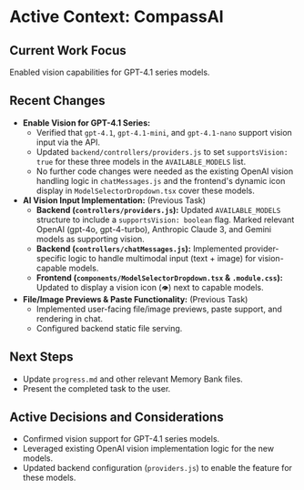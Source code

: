 # Active Context: CompassAI

## Current Work Focus
Enabled vision capabilities for GPT-4.1 series models.

## Recent Changes
- **Enable Vision for GPT-4.1 Series:**
    - Verified that `gpt-4.1`, `gpt-4.1-mini`, and `gpt-4.1-nano` support vision input via the API.
    - Updated `backend/controllers/providers.js` to set `supportsVision: true` for these three models in the `AVAILABLE_MODELS` list.
    - No further code changes were needed as the existing OpenAI vision handling logic in `chatMessages.js` and the frontend's dynamic icon display in `ModelSelectorDropdown.tsx` cover these models.
- **AI Vision Input Implementation:** (Previous Task)
    - **Backend (`controllers/providers.js`):** Updated `AVAILABLE_MODELS` structure to include a `supportsVision: boolean` flag. Marked relevant OpenAI (gpt-4o, gpt-4-turbo), Anthropic Claude 3, and Gemini models as supporting vision.
    - **Backend (`controllers/chatMessages.js`):** Implemented provider-specific logic to handle multimodal input (text + image) for vision-capable models.
    - **Frontend (`components/ModelSelectorDropdown.tsx` & `.module.css`):** Updated to display a vision icon (`👁️`) next to capable models.
- **File/Image Previews & Paste Functionality:** (Previous Task)
    - Implemented user-facing file/image previews, paste support, and rendering in chat.
    - Configured backend static file serving.

## Next Steps
- Update `progress.md` and other relevant Memory Bank files.
- Present the completed task to the user.

## Active Decisions and Considerations
- Confirmed vision support for GPT-4.1 series models.
- Leveraged existing OpenAI vision implementation logic for the new models.
- Updated backend configuration (`providers.js`) to enable the feature for these models.
